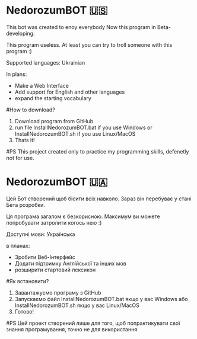# NedorozumBOT 🇺🇸

This bot was created to enoy everybody
Now this program in Beta-developing.

This program useless. At least you can try to troll someone with this program :)

Supported languages: Ukrainian

In plans:
- Make a Web Interface
- Add support for English and other languages
- expand the starting vocabulary

#How to download?

1. Download program from GitHub
2. run file InstallNedorozumBOT.bat if you use Windows or InstallNedorozumBOT.sh if you use Linux/MacOS
3. Thats it!

#PS
This project created only to practice my programming skills, defenetly not for use.

# NedorozumBOT 🇺🇦

Цей Бот створений щоб бісити всіх навколо.
Зараз він перебуває у стані Бета розробки.

Ця програма загалом є безкорисною. Максимум ви можете попробувати затролити когось нею :)

Доступні мови: Українська

в планах:
- Зробити Веб-Інтерфейс
- Додати підтримку Англійської та інших мов
- розширити стартовий лексикон

#Як встановити?

1. Завантажуємо програму з GitHub
2. Запускаємо файл InstallNedorozumBOT.bat якщо у вас Windows або InstallNedorozumBOT.sh якщо у вас Linux/MacOS
3. Готово!

#PS
Цей проект створений лише для того, щоб попрактикувати свої знання програмування, точно не для використання
